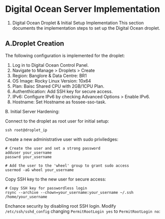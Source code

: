 # Digital Ocean Server Implementation
  1. Digital Ocean Droplet & Initial Setup Implementation
This section documents the implementation steps to set up the Digital Ocean droplet.
## A.Droplet Creation
The following configuration is implemented for the droplet:
  1. Log in to Digital Ocean Control Panel.
  2. Navigate to Manage > Droplets > Create
  3. Region: Banglore & Data Centre: BR1
  4. OS Image: Rocky Linux Version: 10x64
  5. Plan: Baisc Shared CPU with 2GB/1CPU Plan.
  6. Authenthication: Add SSH key for secure access.
  7. IPv6: Configure IPv6 by checking Advanced Options > Enable IPv6.
  8. Hostname: Set Hostname as fossee-sso-task.



B. Initial Server Hardening:

Connect to the droplet as root user for initial setup:
```
ssh root@droplet_ip 
```
Create a new administrative user with sudo priviledges:
```
# Create the user and set a strong password
adduser your_username
passwrd your_username

# Add the user to the 'wheel' group to grant sudo access
usermod -aG wheel your_username
```
Copy SSH key to the new user for secure access:
```
# Copy SSH key for passwordless login
rsync --archive --chown=your_username:your_username ~/.ssh /home/your_username
```
Enchance security by disabling root SSH login. Modify ```/etc/ssh/sshd_config``` changing ```PermitRootLogin yes``` to ```PermitRootLogin no```:












